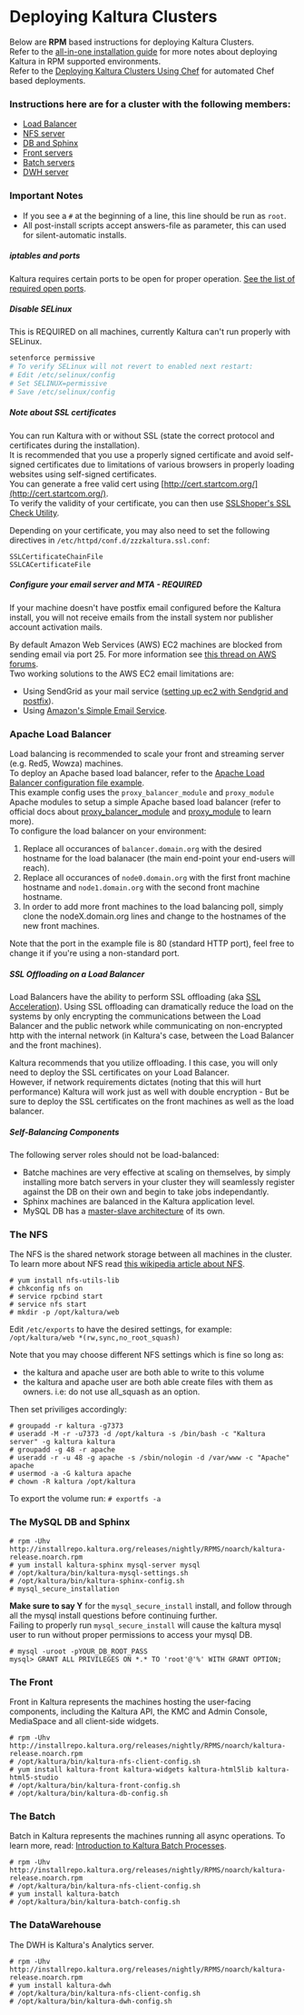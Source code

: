 # Deploying Kaltura Clusters

Below are **RPM** based instructions for deploying Kaltura Clusters.    
Refer to the [all-in-one installation guide](https://github.com/kaltura/platform-install-packages/blob/master/doc/install-kaltura-redhat-based.md) for more notes about deploying Kaltura in RPM supported environments.    
Refer to the [Deploying Kaltura Clusters Using Chef](https://github.com/kaltura/platform-install-packages/blob/master/doc/rpm-chef-cluster-deployment.md) for automated Chef based deployments.

### Instructions here are for a cluster with the following members:

* [Load Balancer](#apache-load-balancer)
* [NFS server](#the-nfs)
* [DB and Sphinx](#the-mysql-db-and-sphinx)
* [Front servers](#the-front)
* [Batch servers](#the-batch)
* [DWH server](#the-datawarehouse)

### Important Notes
* If you see a `#` at the beginning of a line, this line should be run as `root`.
* All post-install scripts accept answers-file as parameter, this can used for silent-automatic installs.

##### iptables and ports
Kaltura requires certain ports to be open for proper operation. [See the list of required open ports](https://github.com/kaltura/platform-install-packages/blob/master/doc/kaltura-required-ports.md).   

##### Disable SELinux
This is REQUIRED on all machines, currently Kaltura can't run properly with SELinux.
```bash 
setenforce permissive
# To verify SELinux will not revert to enabled next restart:
# Edit /etc/selinux/config
# Set SELINUX=permissive
# Save /etc/selinux/config
```

##### Note about SSL certificates

You can run Kaltura with or without SSL (state the correct protocol and certificates during the installation).  
It is recommended that you use a properly signed certificate and avoid self-signed certificates due to limitations of various browsers in properly loading websites using self-signed certificates.    
You can generate a free valid cert using [http://cert.startcom.org/](http://cert.startcom.org/).    
To verify the validity of your certificate, you can then use [SSLShoper's SSL Check Utility](http://www.sslshopper.com/ssl-checker.html).  

Depending on your certificate, you may also need to set the following directives in `/etc/httpd/conf.d/zzzkaltura.ssl.conf`: 
```
SSLCertificateChainFile
SSLCACertificateFile
```

##### Configure your email server and MTA - REQUIRED
If your machine doesn't have postfix email configured before the Kaltura install, you will not receive emails from the install system nor publisher account activation mails. 

By default Amazon Web Services (AWS) EC2 machines are blocked from sending email via port 25. For more information see [this thread on AWS forums](https://forums.aws.amazon.com/message.jspa?messageID=317525#317525).  
Two working solutions to the AWS EC2 email limitations are:

* Using SendGrid as your mail service ([setting up ec2 with Sendgrid and postfix](http://www.zoharbabin.com/configure-ssmtp-or-postfix-to-send-email-via-sendgrid-on-centos-6-3-ec2)).
* Using [Amazon's Simple Email Service](http://aws.amazon.com/ses/). 


### Apache Load Balancer

Load balancing is recommended to scale your front and streaming server (e.g. Red5, Wowza) machines.   
To deploy an Apache based load balancer, refer to the [Apache Load Balancer configuration file example](https://github.com/kaltura/platform-install-packages/blob/master/doc/apache_balancer.conf).   
This example config uses the `proxy_balancer_module` and `proxy_module` Apache modules to setup a simple Apache based load balancer (refer to official docs about [proxy_balancer_module](http://httpd.apache.org/docs/2.2/mod/mod_proxy_balancer.html) and [proxy_module](http://httpd.apache.org/docs/2.2/mod/mod_proxy.html) to learn more).    
To configure the load balancer on your environment: 

1. Replace all occurances of `balancer.domain.org` with the desired hostname for the load balanacer (the main end-point your end-users will reach).
1. Replace all occurances of `node0.domain.org` with the first front machine hostname and `node1.domain.org` with the second front machine hostname.    
1. In order to add more front machines to the load balancing poll, simply clone the nodeX.domain.org lines and change to the hostnames of the new front machines.

Note that the port in the example file is 80 (standard HTTP port), feel free to change it if you're using a non-standard port.

##### SSL Offloading on a Load Balancer
Load Balancers have the ability to perform SSL offloading (aka [SSL Acceleration](http://en.wikipedia.org/wiki/SSL_Acceleration)). Using SSL offloading can dramatically reduce the load on the systems by only encrypting the communications between the Load Balancer and the public network while communicating on non-encrypted http with the internal network (in Kaltura's case, between the Load Balancer and the front machines).

Kaltura recommends that you utilize offloading. I this case, you will only need to deploy the SSL certificates on your Load Balancer.    
However, if network requirements dictates (noting that this will hurt performance) Kaltura will work just as well with double encryption - But be sure to deploy the SSL certificates on the front machines as well as the load balancer.

##### Self-Balancing Components
The following server roles should not be load-balanced:

* Batche machines are very effective at scaling on themselves, by simply installing more batch servers in your cluster they will seamlessly register against the DB on their own and begin to take jobs independantly.
* Sphinx machines are balanced in the Kaltura application level.
* MySQL DB has a [master-slave architecture](https://dev.mysql.com/doc/refman/5.0/en/replication-howto.html) of its own.

### The NFS
The NFS is the shared network storage between all machines in the cluster. To learn more about NFS read [this wikipedia article about NFS](http://en.wikipedia.org/wiki/Network_File_System).
```
# yum install nfs-utils-lib
# chkconfig nfs on
# service rpcbind start
# service nfs start
# mkdir -p /opt/kaltura/web
```
Edit `/etc/exports` to have the desired settings, for example:
`/opt/kaltura/web *(rw,sync,no_root_squash)`

Note that you may choose different NFS settings which is fine so long as:
* the kaltura and apache user are both able to write to this volume
* the kaltura and apache user are both able create files with them as owners. i.e: do not use all_squash as an option.

Then set priviliges accordingly:
```
# groupadd -r kaltura -g7373
# useradd -M -r -u7373 -d /opt/kaltura -s /bin/bash -c "Kaltura server" -g kaltura kaltura
# groupadd -g 48 -r apache
# useradd -r -u 48 -g apache -s /sbin/nologin -d /var/www -c "Apache" apache
# usermod -a -G kaltura apache
# chown -R kaltura /opt/kaltura
```

To export the volume run: `# exportfs -a`

### The MySQL DB and Sphinx
```
# rpm -Uhv http://installrepo.kaltura.org/releases/nightly/RPMS/noarch/kaltura-release.noarch.rpm
# yum install kaltura-sphinx mysql-server mysql
# /opt/kaltura/bin/kaltura-mysql-settings.sh
# /opt/kaltura/bin/kaltura-sphinx-config.sh
# mysql_secure_installation
```
**Make sure to say Y** for the `mysql_secure_install` install, and follow through all the mysql install questions before continuing further.    
Failing to properly run `mysql_secure_install` will cause the kaltura mysql user to run without proper permissions to access your mysql DB.    
```
# mysql -uroot -pYOUR_DB_ROOT_PASS
mysql> GRANT ALL PRIVILEGES ON *.* TO 'root'@'%' WITH GRANT OPTION;
```

### The Front
Front in Kaltura represents the machines hosting the user-facing components, including the Kaltura API, the KMC and Admin Console, MediaSpace and all client-side widgets. 
```
# rpm -Uhv http://installrepo.kaltura.org/releases/nightly/RPMS/noarch/kaltura-release.noarch.rpm
# /opt/kaltura/bin/kaltura-nfs-client-config.sh
# yum install kaltura-front kaltura-widgets kaltura-html5lib kaltura-html5-studio
# /opt/kaltura/bin/kaltura-front-config.sh
# /opt/kaltura/bin/kaltura-db-config.sh
```

### The Batch
Batch in Kaltura represents the machines running all async operations. To learn more, read: [Introduction to Kaltura Batch Processes](http://knowledge.kaltura.com/node/230).
```
# rpm -Uhv http://installrepo.kaltura.org/releases/nightly/RPMS/noarch/kaltura-release.noarch.rpm
# /opt/kaltura/bin/kaltura-nfs-client-config.sh
# yum install kaltura-batch
# /opt/kaltura/bin/kaltura-batch-config.sh
```

### The DataWarehouse
The DWH is Kaltura's Analytics server.
```
# rpm -Uhv http://installrepo.kaltura.org/releases/nightly/RPMS/noarch/kaltura-release.noarch.rpm
# yum install kaltura-dwh
# /opt/kaltura/bin/kaltura-nfs-client-config.sh
# /opt/kaltura/bin/kaltura-dwh-config.sh
```
